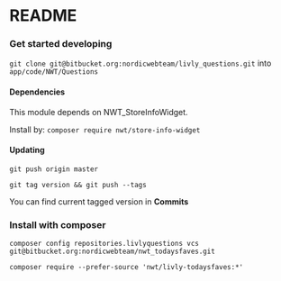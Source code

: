 # README #

### Get started developing ###

`git clone git@bitbucket.org:nordicwebteam/livly_questions.git` into `app/code/NWT/Questions`

#### Dependencies ####
This module depends on NWT_StoreInfoWidget.

Install by:
`composer require nwt/store-info-widget`
#### Updating ####

`git push origin master`

`git tag version && git push --tags`

You can find current tagged version in **Commits**

### Install with composer ###

`composer config repositories.livlyquestions vcs git@bitbucket.org:nordicwebteam/nwt_todaysfaves.git`

`composer require --prefer-source 'nwt/livly-todaysfaves:*'`